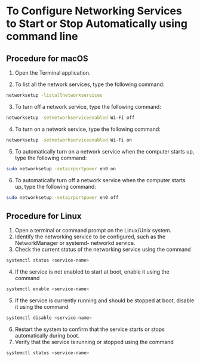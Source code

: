 # To Configure Networking Services to Start or Stop Automatically using command line

## Procedure for macOS

1. Open the Terminal application.

2. To list all the network services, type the following command:

``` bash
networksetup -listallnetworkservices
```

3. To turn off a network service, type the following command:

``` bash
networksetup -setnetworkserviceenabled Wi-Fi off
```

4. To turn on a network service, type the following command:

``` bash
networksetup -setnetworkserviceenabled Wi-Fi on
```

5. To automatically turn on a network service when the computer starts up, type the following command:

``` bash
sudo networksetup -setairportpower en0 on
```

6. To automatically turn off a network service when the computer starts up, type the following command:

``` bash
sudo networksetup -setairportpower en0 off
```

## Procedure for Linux

1. Open a terminal or command prompt on the Linux/Unix system.
2. Identify the networking service to be configured, such as the NetworkManager or systemd- networkd service.
3. Check the current status of the networking service using the command 
    
``` bash
systemctl status <service-name>
```

4. If the service is not enabled to start at boot, enable it using the command 

``` bash
systemctl enable <service-name>
```

5. If the service is currently running and should be stopped at boot, disable it using the command 

``` bash
systemctl disable <service-name>
```

6. Restart the system to confirm that the service starts or stops automatically during boot.
7. Verify that the service is running or stopped using the command 

``` bash
systemctl status <service-name>
```


